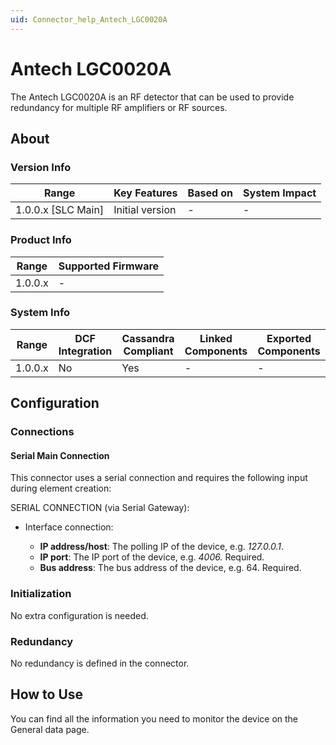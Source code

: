 ```yaml
---
uid: Connector_help_Antech_LGC0020A
---
```


# Antech LGC0020A

The Antech LGC0020A is an RF detector that can be used to provide redundancy for multiple RF amplifiers or RF sources.

## About

### Version Info

| Range                | Key Features     | Based on     | System Impact     |
|----------------------|------------------|--------------|-------------------|
| 1.0.0.x \[SLC Main\] | Initial version  | \-           | \-                |

### Product Info

| Range     | Supported Firmware     |
|-----------|------------------------|
| 1.0.0.x   | \-                     |

### System Info

| Range     | DCF Integration     | Cassandra Compliant     | Linked Components     | Exported Components     |
|-----------|---------------------|-------------------------|-----------------------|-------------------------|
| 1.0.0.x   | No                  | Yes                     | \-                    | \-                      |

## Configuration

### Connections

#### Serial Main Connection

This connector uses a serial connection and requires the following input during element creation:

SERIAL CONNECTION (via Serial Gateway):

- Interface connection:

  - **IP address/host**: The polling IP of the device, e.g. *127.0.0.1*.
  - **IP port**: The IP port of the device, e.g. *4006.* Required.
  - **Bus address**: The bus address of the device, e.g. 64. Required.

### Initialization

No extra configuration is needed.

### Redundancy

No redundancy is defined in the connector.

## How to Use

You can find all the information you need to monitor the device on the General data page.

